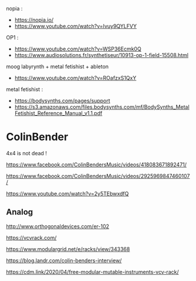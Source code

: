 nopia :
- https://nopia.io/
- https://www.youtube.com/watch?v=Ivuy9QYLFVY

OP1 : 
- https://www.youtube.com/watch?v=WSP36Ecmk0Q
- https://www.audiosolutions.fr/synthetiseur/10913-op-1-field-15508.html

moog labyrynth + metal fetishist + ableton
- https://www.youtube.com/watch?v=ROafzxS1QxY

metal fetishist : 
- https://bodysynths.com/pages/support
- https://s3.amazonaws.com/files.bodysynths.com/mf/BodySynths_MetalFetishist_Reference_Manual_v1.1.pdf



# ColinBender

4x4 is not dead !

https://www.facebook.com/ColinBendersMusic/videos/418083671892471/

https://www.facebook.com/ColinBendersMusic/videos/2925969847460107/

https://www.youtube.com/watch?v=2y5TEbwxdfQ

## Analog

http://www.orthogonaldevices.com/er-102

https://vcvrack.com/

https://www.modulargrid.net/e/racks/view/343368

https://blog.landr.com/colin-benders-interview/

https://cdm.link/2020/04/free-modular-mutable-instruments-vcv-rack/

